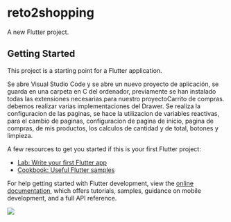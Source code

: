 # reto2shopping

A new Flutter project.

## Getting Started

This project is a starting point for a Flutter application.

Se abre Visual Studio Code y se abre un nuevo proyecto de aplicación, se guarda en una carpeta en C del ordenador, previamente se han instalado todas las extensiones necesarias.para nuestro proyectoCarrito de compras. debemos realizar varias implementaciones del Drawer. Se realiza la configuracion de las paginas, se hace la utilizacion de variables reactivas, para el cambio de paginas, configuracion de pagina de inicio, pagina de compras, de mis productos, los calculos de cantidad y de total, botones y limpieza.

A few resources to get you started if this is your first Flutter project:

- [Lab: Write your first Flutter app](https://docs.flutter.dev/get-started/codelab)
- [Cookbook: Useful Flutter samples](https://docs.flutter.dev/cookbook)

For help getting started with Flutter development, view the
[online documentation](https://docs.flutter.dev/), which offers tutorials,
samples, guidance on mobile development, and a full API reference.


![](https://github.com/Paitopao/reto2shopping/blob/main/demo%20reto2%20shopping.gif)

